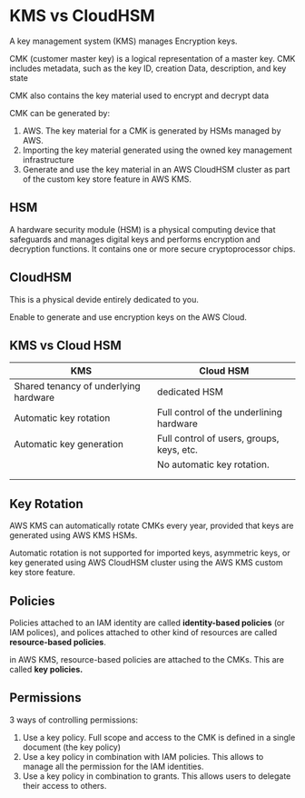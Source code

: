 # KMS vs CloudHSM

A key management system (KMS) manages Encryption keys.



CMK (customer master key) is a logical representation of a master key. CMK includes metadata, such as the key ID, creation Data, description, and key state

CMK also contains the key material used to encrypt and decrypt data

CMK can be generated by:

1. AWS. The key material for a CMK is generated by HSMs managed by AWS.
2. Importing the key material generated using the owned key management infrastructure
3. Generate and use the key material in an AWS CloudHSM cluster as part of the custom key store feature in AWS KMS.

## HSM&#x20;

A hardware security module (HSM) is a physical computing device that safeguards and manages digital keys and performs encryption and decryption functions.  It contains one or more secure cryptoprocessor chips.



## CloudHSM

This is a physical devide entirely dedicated to you.

Enable to generate and use encryption keys on the AWS Cloud.&#x20;



## KMS vs Cloud HSM



| KMS                                   | Cloud HSM                                 |
| ------------------------------------- | ----------------------------------------- |
| Shared tenancy of underlying hardware | dedicated HSM                             |
| Automatic key rotation                | Full control of the underlining hardware  |
| Automatic key generation              | Full control of users, groups, keys, etc. |
|                                       | No automatic key rotation.                |
|                                       |                                           |
|                                       |                                           |



## Key Rotation

AWS KMS can automatically rotate CMKs every year, provided that keys are generated using AWS KMS HSMs.&#x20;

Automatic rotation is not supported for imported keys, asymmetric keys, or key generated using AWS CloudHSM cluster using the AWS KMS custom key store feature.



## Policies

Policies attached to an IAM identity are called **identity-based policies** (or IAM polices), and polices attached to other kind of resources are called **resource-based policies**.&#x20;

in AWS KMS,  resource-based policies are attached to the CMKs. This are called **key policies.**

## **Permissions**

3 ways of controlling permissions:

1. Use a key policy. Full scope and access to the CMK is defined in a single document (the key policy)
2. Use a key policy in combination with IAM policies. This allows to manage all the permission for the IAM identities.&#x20;
3. Use a key policy in combination to grants. This allows users to delegate their access to others.&#x20;
